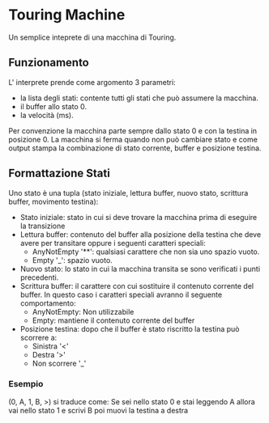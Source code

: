 # Touring Machine

Un semplice inteprete di una macchina di Touring.

## Funzionamento

L' interprete prende come argomento 3 parametri:

* la lista degli stati: contente tutti gli stati che può assumere la macchina.
* il buffer allo stato 0.
* la velocità (ms).

Per convenzione la macchina parte sempre dallo stato 0 e con la testina in posizione 0.
La macchina si ferma quando non può cambiare stato e come output stampa la combinazione di stato corrente, buffer e posizione testina.

## Formattazione Stati

Uno stato è una tupla (stato iniziale, lettura buffer, nuovo stato, scrittura buffer, movimento testina):

* Stato iniziale: stato in cui si deve trovare la macchina prima di eseguire la transizione
* Lettura buffer: contenuto del buffer alla posizione della testina che deve avere per transitare oppure i seguenti caratteri speciali:
  * AnyNotEmpty '**': qualsiasi carattere che non sia uno spazio vuoto.
  * Empty '_': spazio vuoto.
* Nuovo stato: lo stato in cui la macchina transita se sono verificati i punti precedenti.
* Scrittura buffer: il carattere con cui sostituire il contenuto corrente del buffer. In questo caso i caratteri speciali avranno il seguente comportamento:
  * AnyNotEmpty: Non utilizzabile
  * Empty: mantiene il contenuto corrente del buffer
* Posizione testina: dopo che il buffer è stato riscritto la testina può scorrere a:
  * Sinistra '<'
  * Destra '>'
  * Non scorrere '_'

### Esempio

(0, A, 1, B, >) si traduce come: Se sei nello stato 0 e stai leggendo A allora vai nello stato 1 e scrivi B poi muovi la testina a destra
